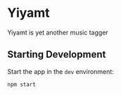 # Yiyamt

Yiyamt is yet another music tagger

## Starting Development

Start the app in the `dev` environment:

```bash
npm start
```
